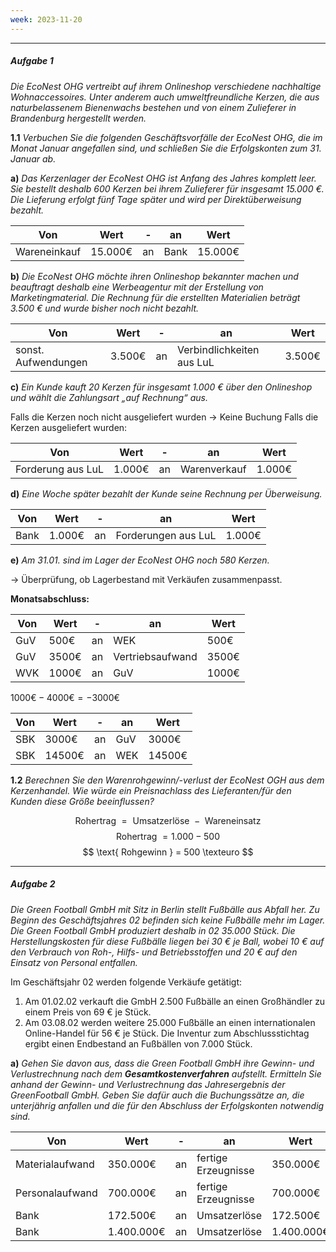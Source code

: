 ```yaml
---
week: 2023-11-20
---
```

***
##### Aufgabe 1
*Die EcoNest OHG vertreibt auf ihrem Onlineshop verschiedene nachhaltige Wohnaccessoires. Unter anderem auch umweltfreundliche Kerzen, die aus naturbelassenem Bienenwachs bestehen und von einem Zulieferer in Brandenburg hergestellt werden.*

**1.1**
*Verbuchen Sie die folgenden Geschäftsvorfälle der EcoNest OHG, die im Monat Januar angefallen sind, und schließen Sie die Erfolgskonten zum 31. Januar ab.*

**a)**
*Das Kerzenlager der EcoNest OHG ist Anfang des Jahres komplett leer. Sie bestellt deshalb 600 Kerzen bei ihrem Zulieferer für insgesamt 15.000 €. Die Lieferung erfolgt fünf Tage später und wird per Direktüberweisung bezahlt.*

| Von          | Wert    | -   | an   | Wert    |
| ------------ | ------- | --- | ---- | ------- |
| Wareneinkauf | 15.000€ | an  | Bank | 15.000€ |

**b)**
*Die EcoNest OHG möchte ihren Onlineshop bekannter machen und beauftragt deshalb eine Werbeagentur mit der Erstellung von Marketingmaterial. Die Rechnung für die erstellten Materialien beträgt 3.500 € und wurde bisher noch nicht bezahlt.*

| Von                 | Wert   | -   | an                        | Wert   |
| ------------------- | ------ | --- | ------------------------- | ------ |
| sonst. Aufwendungen | 3.500€ | an  | Verbindlichkeiten aus LuL | 3.500€ | 

**c)**
*Ein Kunde kauft 20 Kerzen für insgesamt 1.000 € über den Onlineshop und wählt die Zahlungsart „auf Rechnung“ aus.*

Falls die Kerzen noch nicht ausgeliefert wurden $\rightarrow$ Keine Buchung
Falls die Kerzen ausgeliefert wurden:

| Von               | Wert   | -   | an           | Wert   |
| ----------------- | ------ | --- | ------------ | ------ |
| Forderung aus LuL | 1.000€ | an  | Warenverkauf | 1.000€ | 

**d)**
*Eine Woche später bezahlt der Kunde seine Rechnung per Überweisung.*

| Von  | Wert   | -   | an                  | Wert   |
| ---- | ------ | --- | ------------------- | ------ |
| Bank | 1.000€ | an  | Forderungen aus LuL | 1.000€ | 

**e)**
*Am 31.01. sind im Lager der EcoNest OHG noch 580 Kerzen.*

$\rightarrow$ Überprüfung, ob Lagerbestand mit Verkäufen zusammenpasst.

**Monatsabschluss:**

| Von | Wert  | -   | an               | Wert  |
| --- | ----- | --- | ---------------- | ----- |
| GuV | 500€  | an  | WEK              | 500€  |
| GuV | 3500€ | an  | Vertriebsaufwand | 3500€ |
| WVK | 1000€ | an  | GuV              | 1000€ | 

$1000€ - 4000€ = -3000€$

| Von | Wert   | -   | an  | Wert   |
| --- | ------ | --- | --- | ------ |
| SBK | 3000€  | an  | GuV | 3000€  |
| SBK | 14500€ | an  | WEK | 14500€ |

**1.2**
*Berechnen Sie den Warenrohgewinn/-verlust der EcoNest OGH aus dem Kerzenhandel. Wie würde ein Preisnachlass des Lieferanten/für den Kunden diese Größe beeinflussen?*

$$
\text{ Rohertrag } = \text{ Umsatzerlöse } - \text{ Wareneinsatz }
$$
$$
\text{ Rohertrag } = 1.000 - 500 
$$
$$
\text{ Rohgewinn } = 500 \texteuro
$$
***
##### Aufgabe 2
*Die Green Football GmbH mit Sitz in Berlin stellt Fußbälle aus Abfall her. Zu Beginn des Geschäftsjahres 02 befinden sich keine Fußbälle mehr im Lager. Die Green Football GmbH produziert deshalb in 02 35.000 Stück. Die Herstellungskosten für diese Fußbälle liegen bei 30 € je Ball, wobei 10 € auf den Verbrauch von Roh-, Hilfs- und Betriebsstoffen und 20 € auf den Einsatz von Personal entfallen.*

Im Geschäftsjahr 02 werden folgende Verkäufe getätigt:
1. Am 01.02.02 verkauft die GmbH 2.500 Fußbälle an einen Großhändler zu einem Preis von 69 € je Stück.
2. Am 03.08.02 werden weitere 25.000 Fußbälle an einen internationalen Online-Handel für 56 € je Stück. Die Inventur zum Abschlussstichtag ergibt einen Endbestand an Fußbällen von 7.000 Stück.

**a)**
*Gehen Sie davon aus, dass die Green Football GmbH ihre Gewinn- und Verlustrechnung nach dem **Gesamtkostenverfahren** aufstellt. Ermitteln Sie anhand der Gewinn- und Verlustrechnung das Jahresergebnis der GreenFootball GmbH. Geben Sie dafür auch die Buchungssätze an, die unterjährig anfallen und die für den Abschluss der Erfolgskonten notwendig sind.*

| Von             | Wert       | -   | an                  | Wert       |
| --------------- | ---------- | --- | ------------------- | ---------- |
| Materialaufwand | 350.000€   | an  | fertige Erzeugnisse | 350.000€   |
| Personalaufwand | 700.000€   | an  | fertige Erzeugnisse | 700.000€   |
| Bank            | 172.500€   | an  | Umsatzerlöse        | 172.500€   |
| Bank            | 1.400.000€ | an  | Umsatzerlöse        | 1.400.000€ |

